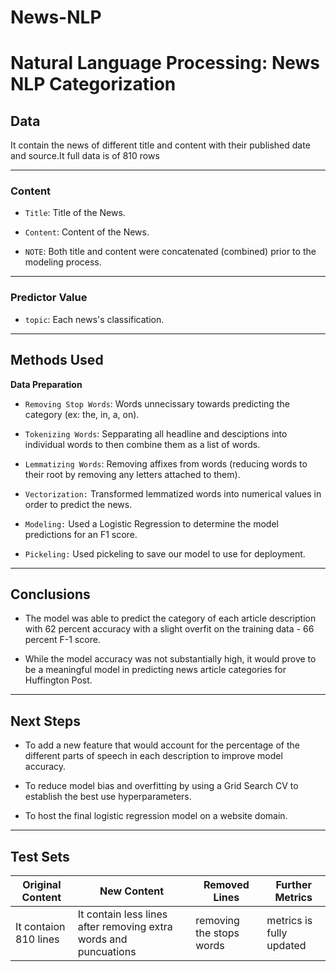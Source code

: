 # News-NLP 

# Natural Language Processing: News NLP Categorization
## Data 
It contain the news of different title and content with their published date and source.It full data is of 810 rows  

---

### Content

* `Title`: Title of the News.

* `Content`: Content of the News.

* `NOTE`: Both title and content were concatenated (combined) prior to the modeling process.


---

### Predictor Value

* `topic`: Each news's classification.


---

## Methods Used 

**Data Preparation**
 
* `Removing Stop Words`: Words unnecissary towards predicting the category (ex: the, in, a, on). 


* `Tokenizing Words`: Sepparating all headline and desciptions into individual words to then combine them as a list of words.

* `Lemmatizing Words`: Removing affixes from words (reducing words to their root by removing any letters attached to them).

* `Vectorization:` Transformed lemmatized words into numerical values in order to predict the news.

* `Modeling:` Used a Logistic Regression to determine the model predictions for an F1 score.

* `Pickeling:` Used pickeling to save our model to use for deployment.


---

## Conclusions

* The model was able to predict the category of each article description with 62 percent accuracy with a slight overfit on the training data - 66 percent F-1 score. 

* While the model accuracy was not substantially high, it would prove to be a meaningful model in predicting news article categories for Huffington Post.


---

## Next Steps 

* To add a new feature that would account for the percentage of the different parts of speech in each description to improve model accuracy.

* To reduce model bias and overfitting by using a Grid Search CV to establish the best use hyperparameters.

* To host the final logistic regression model on a website domain. 


--- 
## Test Sets 
| Original Content |New Content | Removed Lines | Further Metrics |
|------------------|------------|---------------|-----------------|
| It contaion 810 lines| It contain less lines after removing extra words and puncuations | removing the stops words   | metrics is fully updated         |








